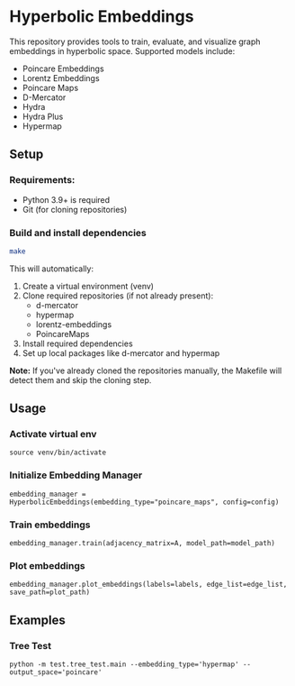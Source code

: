 # Hyperbolic Embeddings

This repository provides tools to train, evaluate, and visualize graph embeddings in hyperbolic space.
Supported models include:

- Poincare Embeddings
- Lorentz Embeddings
- Poincare Maps
- D-Mercator
- Hydra
- Hydra Plus
- Hypermap


## Setup

### Requirements:

- Python 3.9+ is required
- Git (for cloning repositories)

### Build and install dependencies 

```bash
make
```

This will automatically:

1. Create a virtual environment (venv)
2. Clone required repositories (if not already present):
   - d-mercator
   - hypermap
   - lorentz-embeddings
   - PoincareMaps
3. Install required dependencies
4. Set up local packages like d-mercator and hypermap

**Note:** If you've already cloned the repositories manually, the Makefile will detect them and skip the cloning step.

## Usage

### Activate virtual env

```
source venv/bin/activate
```

### Initialize Embedding Manager

```
embedding_manager = HyperbolicEmbeddings(embedding_type="poincare_maps", config=config)
```

### Train embeddings

```
embedding_manager.train(adjacency_matrix=A, model_path=model_path)
```

### Plot embeddings

```
embedding_manager.plot_embeddings(labels=labels, edge_list=edge_list, save_path=plot_path)
```


## Examples


### Tree Test

```
python -m test.tree_test.main --embedding_type='hypermap' --output_space='poincare'
```